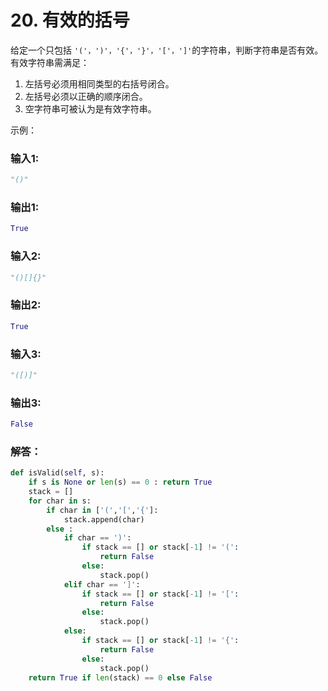 # 20. 有效的括号

给定一个只包括  `'('，')'，'{'，'}'，'['，']'`的字符串，判断字符串是否有效。  
有效字符串需满足：  
1. 左括号必须用相同类型的右括号闭合。  
2. 左括号必须以正确的顺序闭合。  
3. 空字符串可被认为是有效字符串。  


示例：  

### 输入1:  
```Python
"()" 
```
### 输出1:  
```Python
True
```

### 输入2:   
```Python
"()[]{}"
```
### 输出2:  
```Python
True
```

### 输入3:   
```Python
"([)]"
```
### 输出3:  
```Python
False
```

### 解答：  

```Python
def isValid(self, s):
    if s is None or len(s) == 0 : return True
    stack = []
    for char in s:
        if char in ['(','[','{']:
            stack.append(char)
        else :
            if char == ')':
                if stack == [] or stack[-1] != '(':
                    return False
                else:
                    stack.pop()
            elif char == ']':
                if stack == [] or stack[-1] != '[':
                    return False
                else:
                    stack.pop()
            else:
                if stack == [] or stack[-1] != '{':
                    return False
                else:
                    stack.pop()
    return True if len(stack) == 0 else False
```
